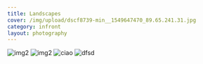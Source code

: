```yaml
---
title: Landscapes
cover: /img/upload/dscf8739-min__1549647470_89.65.241.31.jpg
category: infront
layout: photography
---
```


![img2](/img/upload/back1.jpg 'img1')
![img2](/img/upload/home.jpg 'img2')
![ciao](/img/upload/dscf8739-min__1549647470_89.65.241.31.jpg 'ciro')
![dfsd](/img/upload/back1.jpg 'sdfd')
